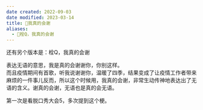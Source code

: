 ```yaml
---
date created: 2022-09-03
date modified: 2023-03-14
title: 🐤我真的会谢
aliases:
  - 🐤栓Q，我真的会谢
---
```


还有另个版本是：栓Q，我真的会谢

表达无语的意思，我是真的会谢谢你，你别这样。  
而且疫情期间有首歌，听我说谢谢你，温暖了四季，结果变成了让疫情工作者带来麻烦的一件事儿反而，所以这个时候用，我真的会谢，非常生动传神地表达出了无语的含义。谢真的会谢，无语也是真的会无语。

第一次是看脱口秀大会5，多次提到这个梗。
